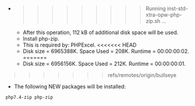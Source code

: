 * >>>>>>>>> Running inst-std-xtra-opw-php-zip.sh ...
  * After this operation, 112 kB of additional disk space will be used.
  * Install php-zip.
  * This is required by: PHPExcel.
<<<<<<< HEAD
  * Disk size = 6965388K. Space Used = 208K. Runtime = 00:00:00:02.
=======
  * Disk size = 6956156K. Space Used = 212K. Runtime = 00:00:00:01.
>>>>>>> refs/remotes/origin/bullseye
  * The following NEW packages will be installed:
  ```bash
php7.4-zip php-zip
  ```
